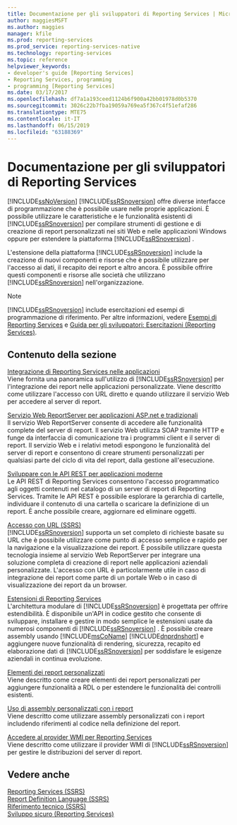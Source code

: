 ```yaml
---
title: Documentazione per gli sviluppatori di Reporting Services | Microsoft Docs
author: maggiesMSFT
ms.author: maggies
manager: kfile
ms.prod: reporting-services
ms.prod_service: reporting-services-native
ms.technology: reporting-services
ms.topic: reference
helpviewer_keywords:
- developer's guide [Reporting Services]
- Reporting Services, programming
- programming [Reporting Services]
ms.date: 03/17/2017
ms.openlocfilehash: df7a1a193ceed1124b6f900a42bb01978d0b5370
ms.sourcegitcommit: 3026c22b7fba19059a769ea5f367c4f51efaf286
ms.translationtype: MTE75
ms.contentlocale: it-IT
ms.lasthandoff: 06/15/2019
ms.locfileid: "63188369"
---
```

# <a name="reporting-services-developer-documentation"></a>Documentazione per gli sviluppatori di Reporting Services
  [!INCLUDE[ssNoVersion](../includes/ssnoversion-md.md)] [!INCLUDE[ssRSnoversion](../includes/ssrsnoversion-md.md)] offre diverse interfacce di programmazione che è possibile usare nelle proprie applicazioni. È possibile utilizzare le caratteristiche e le funzionalità esistenti di [!INCLUDE[ssRSnoversion](../includes/ssrsnoversion-md.md)] per compilare strumenti di gestione e di creazione di report personalizzati nei siti Web e nelle applicazioni Windows oppure per estendere la piattaforma [!INCLUDE[ssRSnoversion](../includes/ssrsnoversion-md.md)] .  
  
 L'estensione della piattaforma [!INCLUDE[ssRSnoversion](../includes/ssrsnoversion-md.md)] include la creazione di nuovi componenti e risorse che è possibile utilizzare per l'accesso ai dati, il recapito dei report e altro ancora. È possibile offrire questi componenti e risorse alle società che utilizzano [!INCLUDE[ssRSnoversion](../includes/ssrsnoversion-md.md)] nell'organizzazione.  
  
> [!NOTE]  
>  [!INCLUDE[ssRSnoversion](../includes/ssrsnoversion-md.md)] include esercitazioni ed esempi di programmazione di riferimento. Per altre informazioni, vedere [Esempi di Reporting Services](https://msdn.microsoft.com/library/ms160954\(v=sql.110\).aspx) e [Guida per gli sviluppatori: Esercitazioni (Reporting Services)](https://msdn.microsoft.com/library/aa337423\(v=sql.110\).aspx).  
  
## <a name="in-this-section"></a>Contenuto della sezione  
 [Integrazione di Reporting Services nelle applicazioni](../reporting-services/application-integration/integrating-reporting-services-into-applications.md)  
 Viene fornita una panoramica sull'utilizzo di [!INCLUDE[ssRSnoversion](../includes/ssrsnoversion-md.md)] per l'integrazione dei report nelle applicazioni personalizzate. Viene descritto come utilizzare l'accesso con URL diretto e quando utilizzare il servizio Web per accedere al server di report.  
  
 [Servizio Web ReportServer per applicazioni ASP.net e tradizionali](../reporting-services/report-server-web-service/report-server-web-service.md)  
 Il servizio Web ReportServer consente di accedere alle funzionalità complete del server di report. Il servizio Web utilizza SOAP tramite HTTP e funge da interfaccia di comunicazione tra i programmi client e il server di report. Il servizio Web e i relativi metodi espongono le funzionalità del server di report e consentono di creare strumenti personalizzati per qualsiasi parte del ciclo di vita del report, dalla gestione all'esecuzione.  
 
 [Sviluppare con le API REST per applicazioni moderne](developer/rest-api.md)</br>
 Le API REST di Reporting Services consentono l'accesso programmatico agli oggetti contenuti nel catalogo di un server di report di Reporting Services. Tramite le API REST è possibile esplorare la gerarchia di cartelle, individuare il contenuto di una cartella o scaricare la definizione di un report. È anche possibile creare, aggiornare ed eliminare oggetti.

 [Accesso con URL &#40;SSRS&#41;](../reporting-services/url-access-ssrs.md)  
 [!INCLUDE[ssRSnoversion](../includes/ssrsnoversion-md.md)] supporta un set completo di richieste basate su URL che è possibile utilizzare come punto di accesso semplice e rapido per la navigazione e la visualizzazione dei report. È possibile utilizzare questa tecnologia insieme al servizio Web ReportServer per integrare una soluzione completa di creazione di report nelle applicazioni aziendali personalizzate. L'accesso con URL è particolarmente utile in caso di integrazione dei report come parte di un portale Web o in caso di visualizzazione dei report da un browser.  
  
 [Estensioni di Reporting Services](../reporting-services/extensions/reporting-services-extensions.md)  
 L'architettura modulare di [!INCLUDE[ssRSnoversion](../includes/ssrsnoversion-md.md)] è progettata per offrire estendibilità. È disponibile un'API in codice gestito che consente di sviluppare, installare e gestire in modo semplice le estensioni usate da numerosi componenti di [!INCLUDE[ssRSnoversion](../includes/ssrsnoversion-md.md)] . È possibile creare assembly usando [!INCLUDE[msCoName](../includes/msconame-md.md)] [!INCLUDE[dnprdnshort](../includes/dnprdnshort-md.md)] e aggiungere nuove funzionalità di rendering, sicurezza, recapito ed elaborazione dati di [!INCLUDE[ssRSnoversion](../includes/ssrsnoversion-md.md)] per soddisfare le esigenze aziendali in continua evoluzione.  
  
 [Elementi dei report personalizzati](../reporting-services/custom-report-items/custom-report-items.md)  
 Viene descritto come creare elementi dei report personalizzati per aggiungere funzionalità a RDL o per estendere le funzionalità dei controlli esistenti.  
  
 [Uso di assembly personalizzati con i report](../reporting-services/custom-assemblies/using-custom-assemblies-with-reports.md)  
 Viene descritto come utilizzare assembly personalizzati con i report includendo riferimenti al codice nella definizione del report.  
  
 [Accedere al provider WMI per Reporting Services](../reporting-services/tools/access-the-reporting-services-wmi-provider.md)  
 Viene descritto come utilizzare il provider WMI di [!INCLUDE[ssRSnoversion](../includes/ssrsnoversion-md.md)] per gestire le distribuzioni del server di report.  
  
## <a name="see-also"></a>Vedere anche  
 [Reporting Services &#40;SSRS&#41;](../reporting-services/create-deploy-and-manage-mobile-and-paginated-reports.md)   
 [Report Definition Language &#40;SSRS&#41;](../reporting-services/reports/report-definition-language-ssrs.md)   
 [Riferimento tecnico &#40;SSRS&#41;](../reporting-services/technical-reference-ssrs.md)   
 [Sviluppo sicuro &#40;Reporting Services&#41;](../reporting-services/extensions/secure-development/secure-development-reporting-services.md)  
  
  
